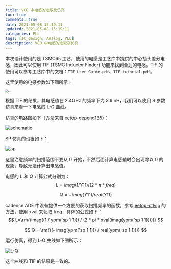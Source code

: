 ```yaml
---
title: VCO 中电感的选取及仿真
toc: true
comments: true
date: 2021-05-08 15:19:11
updated: 2021-05-08 15:19:11
categories: PLL
tags: [IC_design, Analog, PLL]
description: VCO 中电感的选取及仿真
---
```


本次设计使用的是 TSMC65 工艺，使用的电感是工艺库中提供的中心抽头差分电感，因此可以使用 TIF (TSMC Inductor Finder) 功能来找到合适的电感。TIF 的使用可以参考工艺库中的文档：`TIF_User_Guide.pdf`、`TIF_tutorial.pdf`。

这里使用的电感参数如下图所示：

<img src="https://pic.zhouyuqian.com/img/20210727182509.png" alt="ind" style="zoom:50%;" />

根据 TIF 的结果，其电感值在 2.4GHz 的频率下为 3.9 nH，我们可以使用 S 参数仿真来看一下电感的 L-Q 曲线。

仿真的电路图如下（方法来自 [eetop-depend135](http://bbs.eetop.cn/forum.php?mod=redirect&goto=findpost&ptid=292661&pid=6034926)）：

![schematic](https://pic.zhouyuqian.com/img/20210727182450.png)

SP 仿真的设置如下：

![sp](https://pic.zhouyuqian.com/img/20210727182451.png)

这里注意频率的扫描范围不要从 0 开始，不然后面计算电感值时会出现除以 0 的现象，导致无法计算出电感值。

电感的 L 和 Q 计算公式分别为：
$$
L= imag(1/Y11)/(2*\pi * freq)
$$

$$
Q = -imag(Y11)/real(Y11)
$$

cadence ADE 中没有提供一个方便的获取扫描频率的函数，参考 [eetop-ctlvip](http://bbs.eetop.cn/forum.php?mod=redirect&goto=findpost&ptid=702628&pid=9612242) 的方法，使用 xval 来获取 freq，具体的公式如下：
$$
L=\rm{(imag((1 / ypm('sp 1 1))) / (2 * pi * xval(imag(ypm('sp 1 1)))))}
$$

$$
Q = \rm{((- imag(ypm('sp 1 1))) / real(ypm('sp 1 1)))}
$$

运行仿真，得到 L-Q 曲线如下图所示：

![L-Q](https://pic.zhouyuqian.com/img/20210727182452.svg)

这个曲线和 TIF 的结果是一致的。